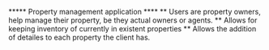 ***** Property management application ****
** Users are property owners, help manage their property, be they actual owners or agents.
** Allows for keeping inventory of currently in existent properties
** Allows the addition of detailes to each property the client has.
 
